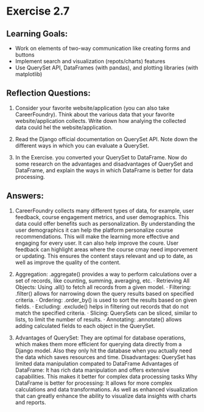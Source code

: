 # Exercise 2.7

## Learning Goals:

- Work on elements of two-way communication like creating forms and buttons
- Implement search and visualization (repots/charts) features
- Use QuerySet API, DataFrames (with pandas), and plotting libraries (with matplotlib)

## Reflection Questions: 

1. Consider your favorite website/application (you can also take CareerFoundry). Think about the various data that your favorite website/application collects. Write down how analying the collected data could hel the website/application.

2. Read the Django official documentation on QuerySet API. Note down the different ways in which you can evaluate a QuerySet.

3. In the Exercise. you converted your QuerySet to DataFrame. Now do some research on the advantages and disadvantages of QuerySet and DataFrame, and explain the ways in which DataFrame is better for data processing.
   
## Answers:
1. CareerFoundry collects many different types of data, for example, user feedback, course engagement metrics, and user demographics. This data could offer benefits such as personalization. By understanding the user demographics it can help the platform personalize course recommendations. This will make the learning more effective and engaging for every user. It can also help improve the coure. User feedback can highlight areas where the course cmay need imporvement or updating. This ensures the content stays relevant and up to date, as well as improve the quality of the content.

2. Aggregation: .aggregate() provides a way to perform calculations over a set of records, like counting, summing, averaging, etc.
· Retrieving All Objects: Using .all() to fetch all records from a given model.
· Filtering: .filter() allows for narrowing down the query results based on specified criteria.
· Ordering: .order_by() is used to sort the results based on given fields.
· Excluding: .exclude() helps in filtering out records that do not match the specified criteria.
· Slicing: QuerySets can be sliced, similar to lists, to limit the number of results.
· Annotating: .annotate() allows adding calculated fields to each object in the QuerySet.

3. Advantages of QuerySet: They are optimal for database operations, which makes them more efficient for querying data directly from a Django model. Also they only hit the database when you actually need the data which saves resources and time.
   Disadvantages: QuerySet has limited data manipulation compated to DataFrame
   Advantages of DataFrame: It has rich data manipulation and offers extensive capabilities. This makes it better for complex data processing tasks
   Why DataFrame is better for processing: It allows for more complex calculations and data transformations. As well as enhanced visualization that can greatly enhance the ability to visualize data insights with charts and   reports.
